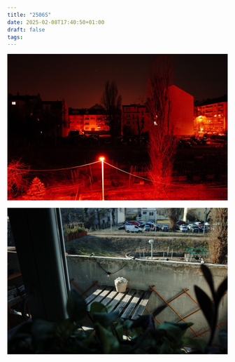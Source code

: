 ```yaml
---
title: "2506S"
date: 2025-02-08T17:40:50+01:00
draft: false
tags:
---
```


![FR002880](FR002880.jpg)

![FR002883](FR002883.jpg)

